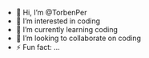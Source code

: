 - 👋 Hi, I’m @TorbenPer
- 👀 I’m interested in coding
- 🌱 I’m currently learning coding
- 💞️ I’m looking to collaborate on coding
- ⚡ Fun fact: ...


